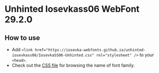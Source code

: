 # Unhinted Iosevkass06 WebFont 29.2.0

## How to use

- Add `<link href="https://iosevka-webfonts.github.io/unhinted-iosevkass06/IosevkaSS06-Unhinted.css" rel="stylesheet" />` to your `<head>`.
- Check out the [CSS file](./IosevkaSS06-Unhinted.css) for browsing the name of font family.

